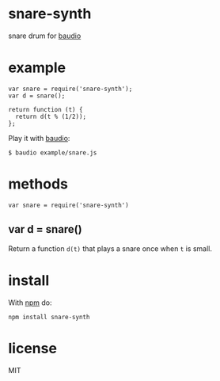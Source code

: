 # snare-synth

snare drum for [baudio](https://npmjs.org/package/baudio)

# example

```
var snare = require('snare-synth');
var d = snare();

return function (t) {
  return d(t % (1/2));
};
```

Play it with [baudio](https://npmjs.org/package/baudio):

```
$ baudio example/snare.js
```

# methods

```
var snare = require('snare-synth')
```

## var d = snare()

Return a function `d(t)` that plays a snare once when `t` is small.

# install

With [npm](https://npmjs.org) do:

```
npm install snare-synth
```

# license

MIT
